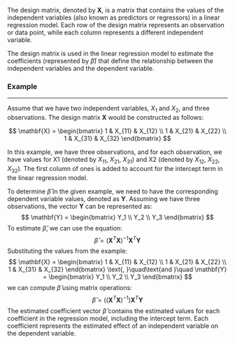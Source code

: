 The design matrix, denoted by $\mathbf{X}$, is a matrix that contains the values of the independent variables (also known as predictors or regressors) in a linear regression model. Each row of the design matrix represents an observation or data point, while each column represents a different independent variable.

The design matrix is used in the linear regression model to estimate the coefficients (represented by $\hat{\beta}$) that define the relationship between the independent variables and the dependent variable.

### Example
---
Assume that we have two independent variables, $X_1$ and $X_2$, and three observations. The design matrix $\mathbf{X}$ would be constructed as follows:

$$
\mathbf{X} = \begin{bmatrix}
1 & X_{11} & X_{12} \\
1 & X_{21} & X_{22} \\
1 & X_{31} & X_{32}
\end{bmatrix}
$$

In this example, we have three observations, and for each observation, we have values for X1 (denoted by $X_{11}$, $X_{21}$, $X_{31}$) and X2 (denoted by $X_{12}$, $X_{22}$, $X_{32}$). The first column of ones is added to account for the intercept term in the linear regression model.

To determine $\hat{\beta}$ in the given example, we need to have the corresponding dependent variable values, denoted as $\mathbf{Y}$. Assuming we have three observations, the vector $\mathbf{Y}$ can be represented as:
$$
\mathbf{Y} = \begin{bmatrix}
Y_1 \\
Y_2 \\
Y_3
\end{bmatrix}
$$
To estimate $\hat{\beta}$, we can use the equation:
$$
\hat{\beta} = (\mathbf{X}^T\mathbf{X})^{-1}\mathbf{X}^T\mathbf{Y}
$$
Substituting the values from the example:
$$
\mathbf{X} = \begin{bmatrix}
1 & X_{11} & X_{12} \\
1 & X_{21} & X_{22} \\
1 & X_{31} & X_{32}
\end{bmatrix}
\text{, }\quad\text{and }\quad
\mathbf{Y} = \begin{bmatrix}
Y_1 \\
Y_2 \\
Y_3
\end{bmatrix}
$$
we can compute $\hat{\beta}$ using matrix operations:
$$
\hat{\beta} = \left((\mathbf{X}^T\mathbf{X})^{-1}\right)\mathbf{X}^T\mathbf{Y}
$$
The estimated coefficient vector $\hat{\beta}$ contains the estimated values for each coefficient in the regression model, including the intercept term. Each coefficient represents the estimated effect of an independent variable on the dependent variable.